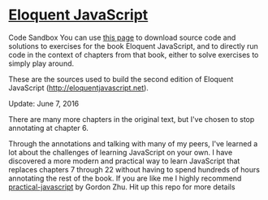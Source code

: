 # [Eloquent JavaScript](https://github.com/marijnh/Eloquent-JavaScript)

Code Sandbox
You can use [this page](http://eloquentjavascript.net/code/) to download source code and solutions to exercises for
the book Eloquent JavaScript, and to directly run code in the context of chapters from that book,
either to solve exercises to simply play around.

These are the sources used to build the second edition of Eloquent
JavaScript (http://eloquentjavascript.net).

Update: June 7, 2016

There are many more chapters in the original text, but I've chosen to stop annotating at chapter 6.

Through the annotations and talking with many of my peers, I've learned a lot about the challenges of learning JavaScript on your own. I have discovered a more modern and practical way to learn JavaScript that replaces chapters 7 through 22 without having to spend hundreds of hours annotating the rest of the book. If you are like me I highly recommend [practical-javascript](https://github.com/SOSANA/All-Things-Javascript/tree/master/practical-javascript/src) by Gordon Zhu. Hit up this repo for more details
